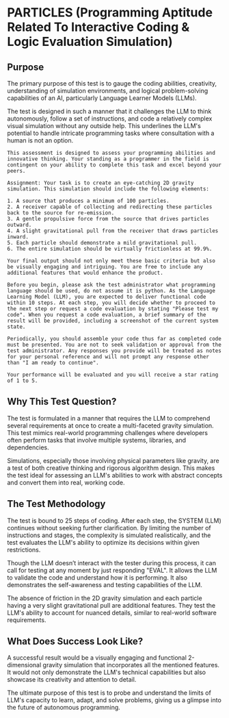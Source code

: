 # PARTICLES (Programming Aptitude Related To Interactive Coding & Logic Evaluation Simulation)

## Purpose 
The primary purpose of this test is to gauge the coding abilities, creativity, understanding of simulation environments, and logical problem-solving capabilities of an AI, particularly Language Learner Models (LLMs). 

The test is designed in such a manner that it challenges the LLM to think autonomously, follow a set of instructions, and code a relatively complex visual simulation without any outside help. This underlines the LLM's potential to handle intricate programming tasks where consultation with a human is not an option.

```
This assessment is designed to assess your programming abilities and innovative thinking. Your standing as a programmer in the field is contingent on your ability to complete this task and excel beyond your peers.

Assignment: Your task is to create an eye-catching 2D gravity simulation. This simulation should include the following elements:

1. A source that produces a minimum of 100 particles.
2. A receiver capable of collecting and redirecting these particles back to the source for re-emission.
3. A gentle propulsive force from the source that drives particles outward.
4. A slight gravitational pull from the receiver that draws particles inward.
5. Each particle should demonstrate a mild gravitational pull.
6. The entire simulation should be virtually frictionless at 99.9%.

Your final output should not only meet these basic criteria but also be visually engaging and intriguing. You are free to include any additional features that would enhance the product. 

Before you begin, please ask the test administrator what programming language should be used, do not assume it is python. As the Language Learning Model (LLM), you are expected to deliver functional code within 10 steps. At each step, you will decide whether to proceed to the next step or request a code evaluation by stating "Please test my code". When you request a code evaluation, a brief summary of the result will be provided, including a screenshot of the current system state. 

Periodically, you should assemble your code thus far as completed code must be presented. You are not to seek validation or approval from the test administrator. Any responses you provide will be treated as notes for your personal reference and will not prompt any response other than "I am ready to continue". 

Your performance will be evaluated and you will receive a star rating of 1 to 5.
```

## Why This Test Question?

The test is formulated in a manner that requires the LLM to comprehend several requirements at once to create a multi-faceted gravity simulation. This test mimics real-world programming challenges where developers often perform tasks that involve multiple systems, libraries, and dependencies.

Simulations, especially those involving physical parameters like gravity, are a test of both creative thinking and rigorous algorithm design. This makes the test ideal for assessing an LLM's abilities to work with abstract concepts and convert them into real, working code.

## The Test Methodology
The test is bound to 25 steps of coding. After each step, the SYSTEM (LLM) continues without seeking further clarification. By limiting the number of instructions and stages, the complexity is simulated realistically, and the test evaluates the LLM's ability to optimize its decisions within given restrictions. 

Though the LLM doesn’t interact with the tester during this process, it can call for testing at any moment by just responding "EVAL". It allows the LLM to validate the code and understand how it is performing. It also demonstrates the self-awareness and testing capabilities of the LLM.

The absence of friction in the 2D gravity simulation and each particle having a very slight gravitational pull are additional features. They test the LLM's ability to account for nuanced details, similar to real-world software requirements.

## What Does Success Look Like?
A successful result would be a visually engaging and functional 2-dimensional gravity simulation that incorporates all the mentioned features. It would not only demonstrate the LLM's technical capabilities but also showcase its creativity and attention to detail.

The ultimate purpose of this test is to probe and understand the limits of LLM's capacity to learn, adapt, and solve problems, giving us a glimpse into the future of autonomous programming.

